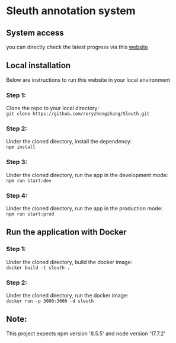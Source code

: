 # Sleuth annotation system

## System access
you can directly check the latest progress via this [website](http://35.223.89.10:8000/)

## Local installation
Below are instructions to run this website in your local environment

### Step 1: 
Clone the repo to your local directory:\
    `git clone https://github.com/roryzhengzhang/Sleuth.git`

### Step 2:
Under the cloned directory, install the dependency:\
    `npm install`

### Step 3:
Under the cloned directory, run the app in the development mode:\
    `npm run start:dev`

### Step 4:
Under the cloned directory, run the app in the production mode:\
    `npm run start:prod`

## Run the application with Docker
 
### Step 1: 
Under the cloned directory, build the docker image:\
    `docker build -t sleuth . `

### Step 2: 
Under the cloned directory, run the docker image:\
    `docker run -p 3000:3000 -d sleuth`


## Note:
This project expects npm version '8.5.5' and node version '17.7.2' 
